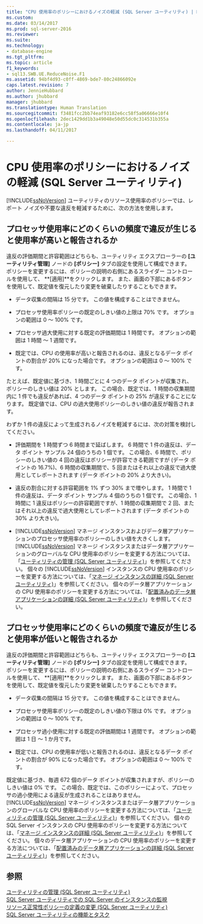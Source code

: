 ```yaml
---
title: "CPU 使用率のポリシーにおけるノイズの軽減 (SQL Server ユーティリティ) | Microsoft Docs"
ms.custom: 
ms.date: 03/14/2017
ms.prod: sql-server-2016
ms.reviewer: 
ms.suite: 
ms.technology:
- database-engine
ms.tgt_pltfrm: 
ms.topic: article
f1_keywords:
- sql13.SWB.UE.ReduceNoise.F1
ms.assetid: 94bf4d93-c0ff-4869-bde7-80c24866092e
caps.latest.revision: 7
author: JennieHubbard
ms.author: jhubbard
manager: jhubbard
ms.translationtype: Human Translation
ms.sourcegitcommit: f3481fcc2bb74eaf93182e6cc58f5a06666e10f4
ms.openlocfilehash: 2dec1429dd1b3a49048e50d55dc0c314531b355a
ms.contentlocale: ja-jp
ms.lasthandoff: 04/11/2017

---
```

# <a name="reduce-noise-in-cpu-utilization-policies-sql-server-utility"></a>CPU 使用率のポリシーにおけるノイズの軽減 (SQL Server ユーティリティ)
  [!INCLUDE[ssNoVersion](../../includes/ssnoversion-md.md)] ユーティリティのリソース使用率のポリシーでは、レポート ノイズや不要な違反を軽減するために、次の方法を使用します。  
  
## <a name="how-frequently-should-processor-utilization-be-in-violation-before-it-is-reported-as-overutilized"></a>プロセッサ使用率にどのくらいの頻度で違反が生じると使用率が高いと報告されるか  
 違反の評価期間と許容範囲はどちらも、ユーティリティ エクスプローラーの **[ユーティリティ管理]** ノードの **[ポリシー]** タブの設定を使用して構成できます。 ポリシーを変更するには、ポリシーの説明の右側にあるスライダー コントロールを使用して、 **[適用]**をクリックします。 また、画面の下部にあるボタンを使用して、既定値を復元したり変更を破棄したりすることもできます。  
  
-   データ収集の間隔は 15 分です。 この値を構成することはできません。  
  
-   プロセッサ使用率ポリシーの既定のしきい値の上限は 70% です。 オプションの範囲は 0 ～ 100% です。  
  
-   プロセッサ過大使用に対する既定の評価期間は 1 時間です。 オプションの範囲は 1 時間 ～ 1 週間です。  
  
-   既定では、CPU の使用率が高いと報告されるのは、違反となるデータ ポイントの割合が 20% になった場合です。 オプションの範囲は 0 ～ 100% です。  
  
 たとえば、既定値に基づき、1 時間ごとに 4 つのデータ ポイントが収集され、ポリシーのしきい値は 20% とします。 この場合、既定では、1 時間の収集期間内に 1 件でも違反があれば、4 つのデータ ポイントの 25% が違反することになります。 既定値では、CPU の過大使用ポリシーのしきい値の違反が報告されます。  
  
 わずか 1 件の違反によって生成されるノイズを軽減するには、次の対策を検討してください。  
  
-   評価期間を 1 時間ずつ 6 時間まで延ばします。 6 時間で 1 件の違反は、データ ポイント サンプル 24 個のうちの 1 個です。 この場合、6 時間で、ポリシーのしきい値の 4 回の違反はポリシーが許容できる範囲ですが (データ ポイントの 16.7%)、6 時間の収集期間で、5 回またはそれ以上の違反で過大使用としてレポートされます (データ ポイントの 20% より大きい)。  
  
-   違反の割合に対する許容範囲を 1% ずつ 30% まで増やします。 1 時間で 1 件の違反は、データ ポイント サンプル 4 個のうちの 1 個です。 この場合、1 時間に 1 違反はポリシーの許容範囲ですが、1 時間の収集期間で 2 回、またはそれ以上の違反で過大使用としてレポートされます (データ ポイントの 30% より大きい)。  
  
-   [!INCLUDE[ssNoVersion](../../includes/ssnoversion-md.md)] マネージ インスタンスおよびデータ層アプリケーションのプロセッサ使用率のポリシーのしきい値を大きくします。 [!INCLUDE[ssNoVersion](../../includes/ssnoversion-md.md)] マネージ インスタンスまたはデータ層アプリケーションのグローバルな CPU 使用率のポリシーを変更する方法については、「[ユーティリティの管理 &#40;SQL Server ユーティリティ&#41;](http://msdn.microsoft.com/library/3e5a00c3-8905-40f0-9ddc-d924df9c2f0d)」を参照してください。 個々の [!INCLUDE[ssNoVersion](../../includes/ssnoversion-md.md)] インスタンスの CPU 使用率のポリシーを変更する方法については、「[マネージ インスタンスの詳細 &#40;SQL Server ユーティリティ&#41;](http://msdn.microsoft.com/library/6e51b7bb-a733-4852-8c33-7f4dbdf931c2)」を参照してください。 個々のデータ層アプリケーションの CPU 使用率のポリシーを変更する方法については、「[配置済みのデータ層アプリケーションの詳細 &#40;SQL Server ユーティリティ&#41;](http://msdn.microsoft.com/library/79c41dd9-abcb-434e-9326-00a341d5c867)」を参照してください。  
  
## <a name="how-frequently-should-processor-utilization-be-in-violation-before-it-is-reported-as-underutilized"></a>プロセッサ使用率にどのくらいの頻度で違反が生じると使用率が低いと報告されるか  
 違反の評価期間と許容範囲はどちらも、ユーティリティ エクスプローラーの **[ユーティリティ管理]** ノードの **[ポリシー]** タブの設定を使用して構成できます。 ポリシーを変更するには、ポリシーの説明の右側にあるスライダー コントロールを使用して、 **[適用]**をクリックします。 また、画面の下部にあるボタンを使用して、既定値を復元したり変更を破棄したりすることもできます。  
  
-   データ収集の間隔は 15 分です。 この値を構成することはできません。  
  
-   プロセッサ使用率ポリシーの既定のしきい値の下限は 0% です。 オプションの範囲は 0 ～ 100% です。  
  
-   プロセッサ過小使用に対する既定の評価期間は 1 週間です。 オプションの範囲は 1 日 ～ 1 か月です。  
  
-   既定では、CPU の使用率が低いと報告されるのは、違反となるデータ ポイントの割合が 90% になった場合です。 オプションの範囲は 0 ～ 100% です。  
  
 既定値に基づき、毎週 672 個のデータ ポイントが収集されますが、ポリシーのしきい値は 0% です。 この場合、既定では、このポリシーによって、プロセッサの過小使用による違反が生成されることはありません。 [!INCLUDE[ssNoVersion](../../includes/ssnoversion-md.md)] マネージ インスタンスまたはデータ層アプリケーションのグローバルな CPU 使用率のポリシーを変更する方法については、「[ユーティリティの管理 &#40;SQL Server ユーティリティ&#41;](http://msdn.microsoft.com/library/3e5a00c3-8905-40f0-9ddc-d924df9c2f0d)」を参照してください。 個々の SQL Server インスタンスの CPU 使用率のポリシーを変更する方法については、「[マネージ インスタンスの詳細 &#40;SQL Server ユーティリティ&#41;](http://msdn.microsoft.com/library/6e51b7bb-a733-4852-8c33-7f4dbdf931c2)」を参照してください。 個々のデータ層アプリケーションの CPU 使用率のポリシーを変更する方法については、「[配置済みのデータ層アプリケーションの詳細 &#40;SQL Server ユーティリティ&#41;](http://msdn.microsoft.com/library/79c41dd9-abcb-434e-9326-00a341d5c867)」を参照してください。  
  
## <a name="see-also"></a>参照  
 [ユーティリティの管理 &#40;SQL Server ユーティリティ&#41;](http://msdn.microsoft.com/library/3e5a00c3-8905-40f0-9ddc-d924df9c2f0d)   
 [SQL Server ユーティリティでの SQL Server のインスタンスの監視](../../relational-databases/manage/monitor-instances-of-sql-server-in-the-sql-server-utility.md)   
 [リソース正常性ポリシーの定義の変更 &#40;SQL Server ユーティリティ&#41;](../../relational-databases/manage/modify-a-resource-health-policy-definition-sql-server-utility.md)   
 [SQL Server ユーティリティの機能とタスク](../../relational-databases/manage/sql-server-utility-features-and-tasks.md)  
  
  
